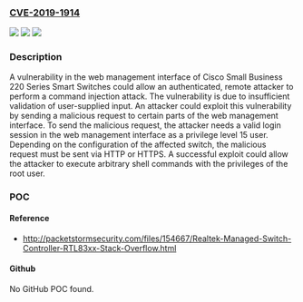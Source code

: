 ### [CVE-2019-1914](https://cve.mitre.org/cgi-bin/cvename.cgi?name=CVE-2019-1914)
![](https://img.shields.io/static/v1?label=Product&message=Cisco%20Small%20Business%20220%20Series%20Smart%20Plus%20Switches%20&color=blue)
![](https://img.shields.io/static/v1?label=Version&message=n%2Fa&color=blue)
![](https://img.shields.io/static/v1?label=Vulnerability&message=CWE-20&color=brighgreen)

### Description

A vulnerability in the web management interface of Cisco Small Business 220 Series Smart Switches could allow an authenticated, remote attacker to perform a command injection attack. The vulnerability is due to insufficient validation of user-supplied input. An attacker could exploit this vulnerability by sending a malicious request to certain parts of the web management interface. To send the malicious request, the attacker needs a valid login session in the web management interface as a privilege level 15 user. Depending on the configuration of the affected switch, the malicious request must be sent via HTTP or HTTPS. A successful exploit could allow the attacker to execute arbitrary shell commands with the privileges of the root user.

### POC

#### Reference
- http://packetstormsecurity.com/files/154667/Realtek-Managed-Switch-Controller-RTL83xx-Stack-Overflow.html

#### Github
No GitHub POC found.

